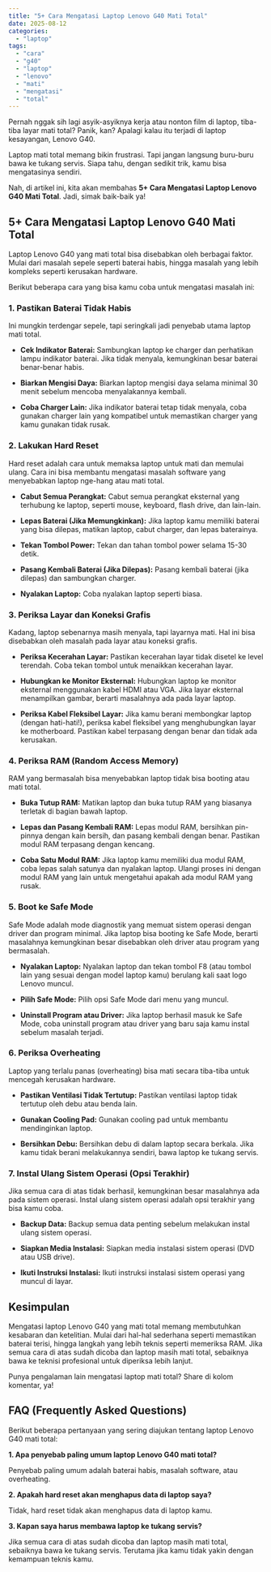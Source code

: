```yaml
---
title: "5+ Cara Mengatasi Laptop Lenovo G40 Mati Total"
date: 2025-08-12
categories: 
  - "laptop"
tags: 
  - "cara"
  - "g40"
  - "laptop"
  - "lenovo"
  - "mati"
  - "mengatasi"
  - "total"
---
```


Pernah nggak sih lagi asyik-asyiknya kerja atau nonton film di laptop, tiba-tiba layar mati total? Panik, kan? Apalagi kalau itu terjadi di laptop kesayangan, Lenovo G40.

Laptop mati total memang bikin frustrasi. Tapi jangan langsung buru-buru bawa ke tukang servis. Siapa tahu, dengan sedikit trik, kamu bisa mengatasinya sendiri.

Nah, di artikel ini, kita akan membahas **5+ Cara Mengatasi Laptop Lenovo G40 Mati Total**. Jadi, simak baik-baik ya!

## 5+ Cara Mengatasi Laptop Lenovo G40 Mati Total

Laptop Lenovo G40 yang mati total bisa disebabkan oleh berbagai faktor. Mulai dari masalah sepele seperti baterai habis, hingga masalah yang lebih kompleks seperti kerusakan hardware.

Berikut beberapa cara yang bisa kamu coba untuk mengatasi masalah ini:

### 1\. Pastikan Baterai Tidak Habis

Ini mungkin terdengar sepele, tapi seringkali jadi penyebab utama laptop mati total.

- **Cek Indikator Baterai:** Sambungkan laptop ke charger dan perhatikan lampu indikator baterai. Jika tidak menyala, kemungkinan besar baterai benar-benar habis.
    
- **Biarkan Mengisi Daya:** Biarkan laptop mengisi daya selama minimal 30 menit sebelum mencoba menyalakannya kembali.
    
- **Coba Charger Lain:** Jika indikator baterai tetap tidak menyala, coba gunakan charger lain yang kompatibel untuk memastikan charger yang kamu gunakan tidak rusak.
    

### 2\. Lakukan Hard Reset

Hard reset adalah cara untuk memaksa laptop untuk mati dan memulai ulang. Cara ini bisa membantu mengatasi masalah software yang menyebabkan laptop nge-hang atau mati total.

- **Cabut Semua Perangkat:** Cabut semua perangkat eksternal yang terhubung ke laptop, seperti mouse, keyboard, flash drive, dan lain-lain.
    
- **Lepas Baterai (Jika Memungkinkan):** Jika laptop kamu memiliki baterai yang bisa dilepas, matikan laptop, cabut charger, dan lepas baterainya.
    
- **Tekan Tombol Power:** Tekan dan tahan tombol power selama 15-30 detik.
    
- **Pasang Kembali Baterai (Jika Dilepas):** Pasang kembali baterai (jika dilepas) dan sambungkan charger.
    
- **Nyalakan Laptop:** Coba nyalakan laptop seperti biasa.
    

### 3\. Periksa Layar dan Koneksi Grafis

Kadang, laptop sebenarnya masih menyala, tapi layarnya mati. Hal ini bisa disebabkan oleh masalah pada layar atau koneksi grafis.

- **Periksa Kecerahan Layar:** Pastikan kecerahan layar tidak disetel ke level terendah. Coba tekan tombol untuk menaikkan kecerahan layar.
    
- **Hubungkan ke Monitor Eksternal:** Hubungkan laptop ke monitor eksternal menggunakan kabel HDMI atau VGA. Jika layar eksternal menampilkan gambar, berarti masalahnya ada pada layar laptop.
    
- **Periksa Kabel Fleksibel Layar:** Jika kamu berani membongkar laptop (dengan hati-hati!), periksa kabel fleksibel yang menghubungkan layar ke motherboard. Pastikan kabel terpasang dengan benar dan tidak ada kerusakan.
    

### 4\. Periksa RAM (Random Access Memory)

RAM yang bermasalah bisa menyebabkan laptop tidak bisa booting atau mati total.

- **Buka Tutup RAM:** Matikan laptop dan buka tutup RAM yang biasanya terletak di bagian bawah laptop.
    
- **Lepas dan Pasang Kembali RAM:** Lepas modul RAM, bersihkan pin-pinnya dengan kain bersih, dan pasang kembali dengan benar. Pastikan modul RAM terpasang dengan kencang.
    
- **Coba Satu Modul RAM:** Jika laptop kamu memiliki dua modul RAM, coba lepas salah satunya dan nyalakan laptop. Ulangi proses ini dengan modul RAM yang lain untuk mengetahui apakah ada modul RAM yang rusak.
    

### 5\. Boot ke Safe Mode

Safe Mode adalah mode diagnostik yang memuat sistem operasi dengan driver dan program minimal. Jika laptop bisa booting ke Safe Mode, berarti masalahnya kemungkinan besar disebabkan oleh driver atau program yang bermasalah.

- **Nyalakan Laptop:** Nyalakan laptop dan tekan tombol F8 (atau tombol lain yang sesuai dengan model laptop kamu) berulang kali saat logo Lenovo muncul.
    
- **Pilih Safe Mode:** Pilih opsi Safe Mode dari menu yang muncul.
    
- **Uninstall Program atau Driver:** Jika laptop berhasil masuk ke Safe Mode, coba uninstall program atau driver yang baru saja kamu instal sebelum masalah terjadi.
    

### 6\. Periksa Overheating

Laptop yang terlalu panas (overheating) bisa mati secara tiba-tiba untuk mencegah kerusakan hardware.

- **Pastikan Ventilasi Tidak Tertutup:** Pastikan ventilasi laptop tidak tertutup oleh debu atau benda lain.
    
- **Gunakan Cooling Pad:** Gunakan cooling pad untuk membantu mendinginkan laptop.
    
- **Bersihkan Debu:** Bersihkan debu di dalam laptop secara berkala. Jika kamu tidak berani melakukannya sendiri, bawa laptop ke tukang servis.
    

### 7\. Instal Ulang Sistem Operasi (Opsi Terakhir)

Jika semua cara di atas tidak berhasil, kemungkinan besar masalahnya ada pada sistem operasi. Instal ulang sistem operasi adalah opsi terakhir yang bisa kamu coba.

- **Backup Data:** Backup semua data penting sebelum melakukan instal ulang sistem operasi.
    
- **Siapkan Media Instalasi:** Siapkan media instalasi sistem operasi (DVD atau USB drive).
    
- **Ikuti Instruksi Instalasi:** Ikuti instruksi instalasi sistem operasi yang muncul di layar.
    

## Kesimpulan

Mengatasi laptop Lenovo G40 yang mati total memang membutuhkan kesabaran dan ketelitian. Mulai dari hal-hal sederhana seperti memastikan baterai terisi, hingga langkah yang lebih teknis seperti memeriksa RAM. Jika semua cara di atas sudah dicoba dan laptop masih mati total, sebaiknya bawa ke teknisi profesional untuk diperiksa lebih lanjut.

Punya pengalaman lain mengatasi laptop mati total? Share di kolom komentar, ya!

## FAQ (Frequently Asked Questions)

Berikut beberapa pertanyaan yang sering diajukan tentang laptop Lenovo G40 mati total:

**1\. Apa penyebab paling umum laptop Lenovo G40 mati total?**

Penyebab paling umum adalah baterai habis, masalah software, atau overheating.

**2\. Apakah hard reset akan menghapus data di laptop saya?**

Tidak, hard reset tidak akan menghapus data di laptop kamu.

**3\. Kapan saya harus membawa laptop ke tukang servis?**

Jika semua cara di atas sudah dicoba dan laptop masih mati total, sebaiknya bawa ke tukang servis. Terutama jika kamu tidak yakin dengan kemampuan teknis kamu.
